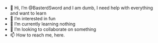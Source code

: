 - 👋 Hi, I’m @BasterdSword and I am dumb, I need help with everything and want to learn
- 👀 I’m interested in fun
- 🌱 I’m currently learning nothing
- 💞️ I’m looking to collaborate on something
- 📫 How to reach me, here.

<!---
BasterdSword/BasterdSword is a ✨ special ✨ repository because its `README.md` (this file) appears on your GitHub profile.
You can click the Preview link to take a look at your changes.
--->
